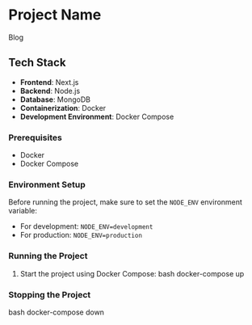 # Project Name
Blog

## Tech Stack
- **Frontend**: Next.js
- **Backend**: Node.js
- **Database**: MongoDB
- **Containerization**: Docker
- **Development Environment**: Docker Compose

### Prerequisites
- Docker
- Docker Compose

### Environment Setup
Before running the project, make sure to set the `NODE_ENV` environment variable:
- For development: `NODE_ENV=development`
- For production: `NODE_ENV=production`

### Running the Project
1. Start the project using Docker Compose:
bash
docker-compose up

### Stopping the Project
bash
docker-compose down